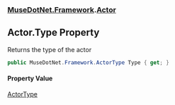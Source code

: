 ### [MuseDotNet.Framework](./MuseDotNet-Framework.md 'MuseDotNet.Framework').[Actor](./Actor.md 'MuseDotNet.Framework.Actor')
## Actor.Type Property
Returns the type of the actor  
```csharp
public MuseDotNet.Framework.ActorType Type { get; }
```
#### Property Value
[ActorType](./ActorType.md 'MuseDotNet.Framework.ActorType')  

